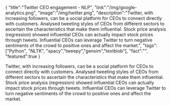 
{
    "title":"Twitter CEO engagement - NLP",
    "link":"/img/google-analytics.png",
    "image":"/img/twitter.png",
    "description":"Twitter, with increasing followers, can be a social platform for CEOs to connect directly with customers. Analysed tweeting styles of CEOs from different sectors to ascertain the characteristics that make them influential. Stock price analysis (regression) showed influential CEOs can actually  impact stock prices through tweets. Influential CEOs can leverage Twitter to turn negative sentiments of the crowd to positive ones and affect the market.",
    "tags":["Python", "NLTK", "spacy","tweepy","gensim","textblob"],
    "fact":"",
    "featured":true
}

Twitter, with increasing followers, can be a social platform for CEOs to connect directly with customers. Analysed tweeting styles of CEOs from different sectors to ascertain the characteristics that make them influential. Stock price analysis (regression) showed influential CEOs can actually  impact stock prices through tweets. Influential CEOs can leverage Twitter to turn negative sentiments of the crowd to positive ones and affect the market.

